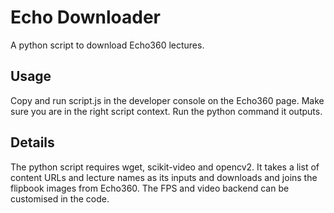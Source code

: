 # Echo Downloader
A python script to download Echo360 lectures.

## Usage
Copy and run script.js in the developer console on the Echo360 page. Make sure you are in the right script context.
Run the python command it outputs.

## Details
The python script requires wget, scikit-video and opencv2. It takes a list of content URLs and lecture names as its inputs and downloads and joins the flipbook images from Echo360.
The FPS and video backend can be customised in the code.